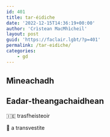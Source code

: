```yaml
---
id: 401
title: tar-éidiche
date: '2022-12-15T14:36:19+00:00'
author: 'Crìstean MacMhìcheil'
layout: post
guid: 'https://faclair.lgbt/?p=401'
permalink: /tar-eidiche/
categories:
    - gd
---
```


## Mìneachadh

## Eadar-theangachaidhean

&#x1f1ee;&#x1f1ea; trasfheisteoir

&#x1f3f4;&#xe0067;&#xe0062;&#xe0065;&#xe006e;&#xe0067;&#xe007f; a transvestite